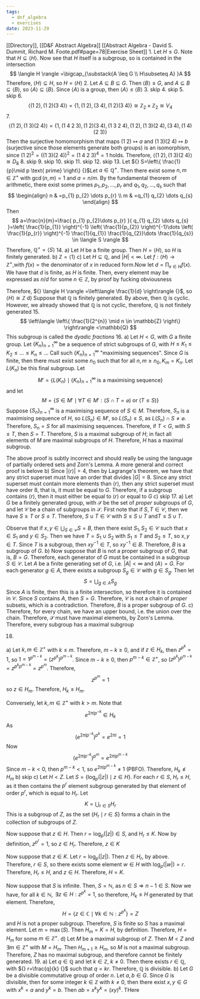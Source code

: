 ```yaml
---
tags:
  - dnf_algebra
  - exercises
date: 2023-11-29
---
```

[[Directory]], [[D&F Abstract Algebra]]
[[Abstract Algebra - David S. Dummit, Richard M. Foote.pdf#page=78|Exercise Sheet]]
1. 
Let ${} H\leq G$. Note that ${} H\subseteq \langle H \rangle {}$. Now see that $H$ itself is a subgroup, so is contained in the intersection
$$
\langle H \rangle =\bigcap_{\substack{A \leq G \\ H\subseteq A} }A
$$ Therefore, ${} \langle H \rangle \subseteq H$, so ${} H=\langle H \rangle  {}$
2. 
Let ${} A \subseteq B \subseteq G {}$. Then ${} \langle B \rangle \leq G {}$, and ${} A\subseteq B\subseteq \langle B \rangle  {}$, so ${} \langle A \rangle \subseteq \langle B \rangle  {}$. Since ${} \langle A \rangle  {}$ is a group, then ${} \langle A \rangle \leq \langle  B \rangle  {}$
3. skip
4. skip
5. skip
6. 
$$
\langle (1\;2),\, (1\;2)(3\;4) \rangle=\{ 1,\, (1\;2),\, (3\;4),\, (1\;2)(3\;4) \}\cong \mathbb{Z}_{2} \times  \mathbb{Z}_{2}\cong V_{4}
$$
7. 
$$
\langle (1\;2),\, (1\;3)(2\;4) \rangle=\{ 1, (1\;4\;2\;3),\, (1\;2)(3\;4),\, (1\;3\;2\;4),\, (1\;2),\, (1\;3)(2\;4),\, (3\;4),\, (1\;4)(2\;3) \}
$$
Then the surjective homomorphism that maps ${} (1\;2)\mapsto a {}$ and ${} (1\;3)(2\;4)\mapsto b {}$ (surjective since those elements generate both groups) is an isomorphism, since ${} (1\;2)^{2}=((1\;3)(2\;4))^{2}=(1\;4\;2\;3)^{4}=1 {}$ holds. Therefore, ${} \langle (1\;2),\, (1\;3)(2\;4) \rangle \cong D_{8} {}$
8. skip
9. skip
10. skip
11. skip
12. skip
13. 
Let ${} S=\left\{  \frac{1}{p}\mid p \text{ prime}  \right\} {}$Let ${} a \in \mathbb{Q}^{+} {}$. Then there exist some ${} n,\, m \in \mathbb{Z}^{+} {}$ with ${} \gcd(n,\, m)=1 {}$ and ${} a=n / m {}$. By the fundamental theorem of arithmetic, there exist some primes ${} p_{1},\, p_{2},\,\dots,\,p_{r} {}$ and ${} q_{1},\, q_{2},\,\dots,\,q_{s} {}$ such that
$$
\begin{align}
 n & =p_{1} p_{2} \dots p_{r}   \\
m & =q_{1} q_{2} \dots q_{s}
 \end{align}
$$
Then 
$$
a=\frac{n}{m}=\frac{ p_{1} p_{2}\dots p_{r} }{ q_{1} q_{2} \dots q_{s} }=\left(  \frac{1}{p_{1}}  \right)^{-1} \left(  \frac{1}{p_{2}}  \right)^{-1}\dots \left(  \frac{1}{p_{r}}  \right)^{-1} \frac{1}{q_{1}} \frac{1}{q_{2}}\dots \frac{1}{q_{s}} \in \langle S \rangle 
$$
Therefore, ${} \mathbb{Q}^{+}=\langle S \rangle  {}$
14. 
a)
Let $H$ be a finite group. Then ${} H=\langle H \rangle  {}$, so $H$ is finitely generated.
b)
${} \mathbb{Z}=\langle 1 \rangle  {}$
c)
Let ${} H \subseteq \mathbb{Q} {}$, and ${} |H|<\infty {}$. Let ${} f:\langle H \rangle \to{}\mathbb{Z}^{+} {}$,with $f(x)=\text{the denominator of }x \text{ in reduced form}. {}$Now let ${} d=\prod_{x \in H} f(x) {}$. We have that ${} d {}$ is finite, as $H {}$ is finite. Then, every element may be expressed as ${} n/d {}$  for some ${} n \in \mathbb{Z} {}$, by proof by fucking obviousness

Therefore, ${} \langle H \rangle =\left\langle  \frac{1}{d}  \right\rangle  {}$, so $\langle H \rangle \cong \mathbb{Z} {}$
d)
Suppose that $\mathbb{Q} {}$ is finitely generated. By above, then $\mathbb{Q} {}$ is cyclic. However, we already showed that $\mathbb{Q}$ is not cyclic, therefore, $\mathbb{Q} {}$ is not finitely generated
15. 
$$
\left\langle  \left\{ \frac{1}{2^{n}} \mid   n \in \mathbb{Z}  \right\}  \right\rangle <\mathbb{Q}
$$
This subgroup is called the *dyadic fractions*
16. a)
Let ${} H<G$, with $G {}$ a finite group. Let ${} \{ K_{n} \}_{n=1}^{\infty}  {}$ be a sequence of strict subgroups of $G$, with ${} H\leq K_{1}\leq K_{2}\leq\dots\leq K_{n}\leq \dots {}$ Call such ${} \{K_{n}\}_{n=1}^{\infty} {}$ "maximising sequences". Since ${} G$ is finite, then there must exist some $n_{0}$ such that for all ${} n,\, m\geq n_{0},\, K_{m}=K_{n} {}$. Let ${} L(K_{n})  {}$ be this final subgroup. Let 
$$
M'=\{ L(K_{n})\mid \{K_{n}\}_{n=1}^{\infty} \text{ is a maximising sequence} \} 
$$and let 
$$
M=\{ S \in M' \mid \forall T \in M': (S\cap T=\varnothing) \text{ or }(T \leq S)\}
$$
Suppose ${} \{S_{n}\}_{n=1}^{\infty}  {}$ is a maximising sequence of ${} S \in M {}$. Therefore, $S_{n}$ is a maximising sequence of $H$, so ${} L(S_{n}) \in M' {}$, so $L(S_{n})\leq S {}$, as ${} L(S_{n}) \cap S\neq \varnothing {}$. Therefore, ${} S_{n}=S {}$ for all maximising sequences. Therefore, if ${} T < G {}$, with $S\leq T {}$, then ${} S=T {}$. Therefore, $S$ is a maximal subgroup of $H$; in fact all elements of $M$ are maximal subgroups of $H$. Therefore, $H {}$ has a maximal subgroup. 

The above proof is subtly incorrect and should really be using the language of partially ordered sets and Zorn's Lemma. A more general and correct proof is belove
b)
Since ${} |\langle r \rangle |=4 {}$, then  by Lagrange's theorem, we have that any strict superset must have an order that divides ${} |G|=8 {}$. Since any strict superset must contain more elements than ${} \langle r \rangle  {}$, then any strict superset must have order $8$, that is, it must be equal to $G {}$. Therefore, if a subgroup contains ${} \langle r \rangle  {}$, then it must either be equal to ${} \langle r \rangle  {}$ or equal to $G {}$
c) skip
17. 
a)
Let ${} G {}$ be a finitely generated group, with ${} \mathcal{S} {}$ be the set of *proper* subgroups of $G {}$,  and let ${} \mathcal{C} {}$ be a chain of subgroups in ${} \mathcal{S} {}$. First note that if ${} S,\, T \in \mathcal{C} {}$, then we have $S\geq T {}$ or $S\leq T {}$. Therefore, ${} S\cup T \in \mathcal{C} {}$ with ${} S\leq S\cup T {}$ and${} T\leq S\cup T {}$.

Observe that if $x,\, y \in \bigcup_{S \in \mathcal{C}} S=B {}$, then there exist ${} S_{1},\, S_{2} \in \mathcal{C} {}$ such that ${} x \in S_{1} {}$ and ${} y \in S_{2} {}$. Then we have ${} T=S_{1} \cup S_{2} {}$ with ${} S_{1}\leq T {}$ and ${} S_{2}\leq T {}$, so ${} x,\, y \in T {}$. Since $T {}$ is a subgroup, then ${} xy^{-1} \in T {}$, so ${} xy^{-1} \in B {}$. Therefore, ${} B {}$ is a subgroup of $G {}$.
b)
Now suppose that ${} B$ is not a proper subgroup of $G$, that is, $B=G {}$. Therefore, each generator of ${} G {}$ must be contained in a subgroup ${} S\in \mathcal{C} {}$. Let $A {}$ be a finite generating set of $G {}$, i.e. ${} |A|<\infty {}$ and ${} \langle A \rangle =G {}$. For each generator ${} g\in A {}$, there exists a subgroup ${} S_{g} \in \mathcal{C} {}$ with ${} g \in {} S_{g} {}$. Then let 
$$
S=\bigcup_{g\in A} S_{g} 
$$
Since $A$ is finite, then this is a finite intersection, so therefore it is contained in ${} \mathcal{C} {}$. Since $S$ contains $A$, then $S=G {}$. Therefore, ${} \mathcal{C} {}$ is not a chain of *proper* subsets, which is a contradiction. Therefore, $B$ is a proper subgroup of $G {}$.
c)
Therefore, for every chain, we have an upper bound, i.e. the union over the chain. Therefore, ${} \mathcal{S} {}$ must have maximal elements, by Zorn's Lemma. Therefore, every subgroup has a maximal subgroup

18. 
a)
Let ${} k,\, m \in \mathbb{Z}^{+} {}$ with $k\leq m {}$. Therefore, ${} m-k\geq 0 {}$, and if ${} z \in H_{k} {}$, then ${} z^{p^{k}}=1 {}$, so ${} 1=1^{p^{m-k}}=( z^{p^{k}} )^{p^{m-k}}$. Since ${} m-k\geq 0 {}$, then ${} p^{m-k} \in \mathbb{Z}^{+} {}$, so ${} (z^{p^{k}})^{p^{m-k}}=z^{p^{k}p^{m-k}}=z^{p^{m}} {}$. Therefore, 
$$
z^{p^{m}}=1
$$
so ${} z \in H_{m} {}$. Therefore, $H_{k}\leq H_{m} {}$. 

Conversely, let ${} k,\, m \in \mathbb{Z}^{+} {}$ with ${} k>m {}$. Note that
$$
e^{2\pi ip^{-k}} \in H_{k}
$$
As
$$
( e^{2\pi ip^{-k}} )^{p^{k}}=e^{2\pi i}=1
$$
Now 
$$
( e^{2\pi ip^{-k}} )^{p^{m}}=e^{2\pi ip^{m-k}}
$$
Since ${} m-k<0 {}$, then ${} p^{m-k}<1 {}$, so ${} e^{2\pi ip^{m-k}}\neq 1 {}$ (PBFO). Therefore, ${} H_{k}\not\leq H_{m} {}$
b) skip
c) 
Let ${} H < Z {}$. Let ${} S=\{\log_{p}(|z|) \mid z \in H\} {}$. For each ${} r \in S {}$, $H_{r}\leq H$, as it then contains the ${} p^{r}$ element subgroup generated by that element of order ${} p^{r}$, which is equal to $H_{r}$. Let
$$
K=\bigcup_{r\in S} H_{r}
$$
This is a subgroup of $Z {}$, as the set ${} \{ H_{r}\mid r \in S \} {}$ forms a chain in the collection of subgroups of ${} Z {}$.

Now suppose that $z \in H {}$. Then ${} r=\log_{p}(|z|)\in S {}$, and ${} H_{r}\leq K {}$. Now by definition, ${} z^{p^{r}}=1 {}$, so ${} z \in H_{r} {}$. Therefore, ${} z \in K {}$

Now suppose that ${} z \in K {}$. Let ${} r=\log_{p}(|z|) {}$. Then ${} z \in H_{r} {}$, by above. Therefore, ${} r \in S {}$, so there exists some element ${} w \in H {}$ with ${} \log_{p}(|w|)=r {}$. Therefore, ${} H_{r} \leq H {}$, and ${} z \in H {}$. Therefore, ${} H=K {}$. 

Now suppose that $S$ is infinite. Then, ${} S=\mathbb{N} {}$, as ${} n \in S\Rightarrow n-1 \in S {}$. Now we have, for all ${} k \in \mathbb{N}, {}$ $\exists z \in H:z^{p^{k}}=1 {}$, so therefore, $H_{k}\leq H$ generated by that element. Therefore, 
$$
H=\left\{ z \in \mathbb{C}\mid \forall k \in \mathbb{N}: z^{p^{k}} \right\}=Z
$$
and $H$ is not a proper subgroup. Therefore, $S {}$ is finite so ${} S$ has a maximal element. Let ${} m=\max(S) {}$. Then ${} H_{m}=K=H {}$, by definition. Therefore, $H=H_{m} {}$ for some ${} m \in \mathbb{Z}^{+} {}$.
d)
Let $M$ be a maximal subgroup of $Z$. Then $M<Z$ and ${} \exists m \in \mathbb{Z}^{+} {}$ with $M=H_{m} {}$. Then ${} H_{m+1}\geq H_{m} {}$, so $M$ is not a maximal subgroup. Therefore, $Z$ has no maximal subgroup, and therefore cannot be finitely generated.
19. 
a)
Let ${} q \in \mathbb{Q} {}$ and let ${} k \in \mathbb{Z} {}$, $k\neq 0$. Then there exists ${} r \in \mathbb{Q} {}$, with ${} r=\frac{q}{k} {}$ such that ${} q=kr {}$. Therefore, $\mathbb{Q}$ is divisible.
b)
Let $G {}$ be a divisible commutative group of order $n$. Let ${} a,\, b \in G {}$. Since $G {}$ is divisible, then for some integer ${} k \in \mathbb{Z} {}$ with $k\neq 0$, then there exist ${} x,\, y \in G {}$ with ${} x^{k}=a {}$ and ${} y^{k}=b {}$. Then ${} ab=x^{k}y^{k}=(xy)^{k} {}$. THere